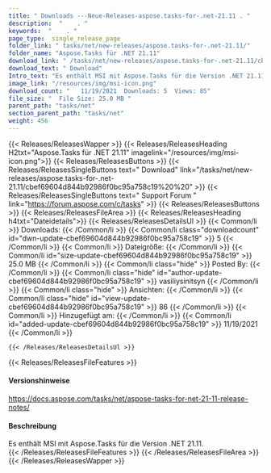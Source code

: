 ```yaml
---
title: " Downloads ---Neue-Releases-aspose.tasks-for-.net-21.11 . "
description:  "    . " 
keywords:  "    . " 
page_type:  single_release_page
folder_link: " tasks/net/new-releases/aspose.tasks-for-.net-21.11/"
folder_name: "Aspose.Tasks für .NET 21.11"
download_link: " /tasks/net/new-releases/aspose.tasks-for-.net-21.11/cbef69604d844b92986f0bc95a758c19"
download_text: " Download"
Intro_text: "Es enthält MSI mit Aspose.Tasks für die Version .NET 21.11."
image_link: "/resources/img/msi-icon.png"
download_count: "   11/19/2021  Downloads: 5  Views: 85"
file_size: "  File Size: 25.0 MB "
parent_path: "tasks/net"
section_parent_path: "tasks/net"
weight: 456
---
```


{{< Releases/ReleasesWapper >}}
  {{< Releases/ReleasesHeading H2txt="Aspose.Tasks für .NET 21.11" imagelink="/resources/img/msi-icon.png">}}
  {{< Releases/ReleasesButtons >}}
    {{< Releases/ReleasesSingleButtons text=" Download" link="/tasks/net/new-releases/aspose.tasks-for-.net-21.11/cbef69604d844b92986f0bc95a758c19%20%20" >}}
    {{< Releases/ReleasesSingleButtons text=" Support Forum " link="https://forum.aspose.com/c/tasks" >}}
  {{< Releases/ReleasesButtons >}}
  {{< Releases/ReleasesFileArea >}}
    {{< Releases/ReleasesHeading h4txt="Dateidetails">}}
    {{< Releases/ReleasesDetailsUl >}}
            {{< Common/li >}} Downloads: {{< /Common/li >}}
      {{< Common/li class="downloadcount" id="dwn-update-cbef69604d844b92986f0bc95a758c19" >}} 5 {{< /Common/li >}}
      {{< Common/li >}} Dateigröße: {{< /Common/li >}}
      {{< Common/li id="size-update-cbef69604d844b92986f0bc95a758c19" >}} 25.0 MB {{< /Common/li >}} 
      {{< Common/li  class="hide" >}} Posted By: {{< /Common/li >}} 
      {{< Common/li class="hide" id="author-update-cbef69604d844b92986f0bc95a758c19" >}} vasiliysinitsyn {{< /Common/li >}}
      {{< Common/li class="hide" >}} Ansichten: {{< /Common/li >}}
      {{< Common/li class="hide" id="view-update-cbef69604d844b92986f0bc95a758c19" >}} 86 {{< /Common/li >}}
      {{< Common/li >}} Hinzugefügt am: {{< /Common/li >}}
      {{< Common/li id="added-update-cbef69604d844b92986f0bc95a758c19" >}} 11/19/2021 {{< /Common/li >}} 

    {{< /Releases/ReleasesDetailsUl >}}

  {{< Releases/ReleasesFileFeatures >}}
      <h4>Versionshinweise</h4><div> <a href="https://docs.aspose.com/tasks/net/aspose-tasks-for-net-21-11-release-notes/">https://docs.aspose.com/tasks/net/aspose-tasks-for-net-21-11-release-notes/</a></div><h4> Beschreibung</h4><div class="HTMLDescription"> Es enthält MSI mit Aspose.Tasks für die Version .NET 21.11.</div>
  {{< /Releases/ReleasesFileFeatures >}}
 {{< /Releases/ReleasesFileArea >}}
{{< /Releases/ReleasesWapper >}}



